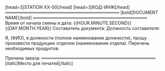 [head=3]STATION XX-00[/head]
[head=3]КОД-ИНЖ[/head]
═════════════════════════════════════
[bold]DOCUMENT NAME[/bold]
═════════════════════════════════════
Время от начала смены и дата: {{HOUR.MINUTE.SECOND}} {{DAY.MONTH.YEAR}}
Составитель документа:
Должность составителя:

Я, (ФИО), в должности (полное наименование должности), прошу произвести продукцию отделом (наименование отдела).
Перечень необходимых продуктов:

Причина заказа:
═════════════════════════════════════
[italic]Место для печатей[/italic]
